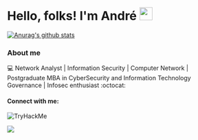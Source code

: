 # Hello, folks! I'm André <img src="https://raw.githubusercontent.com/MartinHeinz/MartinHeinz/master/wave.gif" width="30px">

[![Anurag's github stats](https://github-readme-stats.vercel.app/api?username=piresand&theme=blue-green)](https://github.com/piresand/github-readme-stats)

### About me

💻 Network Analyst | Information Security | Computer Network | Postgraduate MBA in CyberSecurity and Information Technology Governance | Infosec enthusiast  :octocat:

#### Connect with me:
![TryHackMe](https://tryhackme-badges.s3.amazonaws.com/01db0y.png)

<a href="https://www.linkedin.com/in/piresand" alt="linkedin" target="_blank">
<img src="https://img.shields.io/badge/LinkedIn-piresand.svg?&style=flat-square&logo=linkedin&logoColor=white">
</a>


